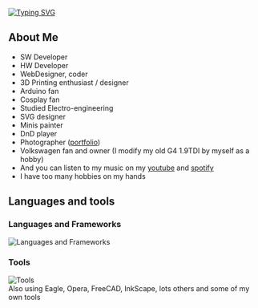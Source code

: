 [![Typing SVG](https://readme-typing-svg.herokuapp.com?font=Open+Sans&weight=600&size=16&pause=1000&color=3DAFF7&center=true&vCenter=true&width=435&lines=Welcome%2C+traveller+to+my+GIT;Don't+forget+to+visit+NejedNiko.cz)](https://git.io/typing-svg)

## About Me
- SW Developer
- HW Developer
- WebDesigner, coder
- 3D Printing enthusiast / designer
- Arduino fan
- Cosplay fan
- Studied Electro-engineering
- SVG designer
- Minis painter
- DnD player
- Photographer ([portfolio](https://portfolio.nejedniko.cz))
- Volkswagen fan and owner (I modify my old G4 1.9TDI by myself as a hobby)
- And you can listen to my music on my [youtube](https://www.youtube.com/@NejedNiko) and [spotify](https://open.spotify.com/artist/7zW9XmJ2Bpg6vb7TVzSPrg?si=tzkLc7tcQY2n6w_cSxErdw)
- I have too many hobbies on my hands

## Languages and tools
### Languages and Frameworks
![Languages and Frameworks](https://skillicons.dev/icons?i=cs,c,dotnet,bash,mysql,css,html,php,dart,gml)

### Tools
![Tools](https://skillicons.dev/icons?i=vscode,github,git,visualstudio,gamemakerstudio,photoshop,windows)  
Also using Eagle, Opera, FreeCAD, InkScape, lots others and some of my own tools

<!--
## Github statistics
![Github Stats](https://github-readme-stats.vercel.app/api?username=motirek&show_icons=true&theme=dracula)

![Most Used Languages](https://github-readme-stats.vercel.app/api/top-langs/?username=motirek&theme=dracula)

**Bunnykillcz/Bunnykillcz** is a ✨ _special_ ✨ repository because its `README.md` (this file) appears on your GitHub profile.

Here are some ideas to get you started:

- 🔭 I’m currently working on ...
- 🌱 I’m currently learning ...
- 👯 I’m looking to collaborate on ...
- 🤔 I’m looking for help with ...
- 💬 Ask me about ...
- 📫 How to reach me: ...
- 😄 Pronouns: ...
- ⚡ Fun fact: ...
-->
